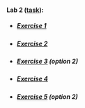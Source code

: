 #### Lab 2 ([task](https://drive.google.com/file/d/1ckOzfuITHkTUJg6mFHW21frRYVrfVjAk/view)):
* ##### [Exercise 1](https://otm-pro.github.io/InternetProgramming/Lab2/lab2-1.html)
* ##### [Exercise 2](https://otm-pro.github.io/InternetProgramming/Lab2/lab2-2.html)
* ##### [Exercise 3](https://otm-pro.github.io/InternetProgramming/Lab2/lab2-3.html) (option 2)
* ##### [Exercise 4](https://otm-pro.github.io/InternetProgramming/Lab2/lab2-4.html)
* ##### [Exercise 5](https://otm-pro.github.io/InternetProgramming/Lab2/lab2-5.html) (option 2)
